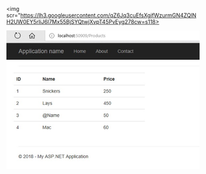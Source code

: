 <img scr="https://lh3.googleusercontent.com/qZ6Jq3cuEfsXgjfWzurmGN4ZQlNH2UW0EY5rIiJ6l7Mx55BjSYQtwjXvpT45PvEyg278cw=s118>

![Screenshot](Untitled.jpg)
